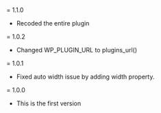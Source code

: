 = 1.1.0
* Recoded the entire plugin

= 1.0.2
* Changed WP_PLUGIN_URL to plugins_url()

= 1.0.1
* Fixed auto width issue by adding width property.

= 1.0.0
* This is the first version